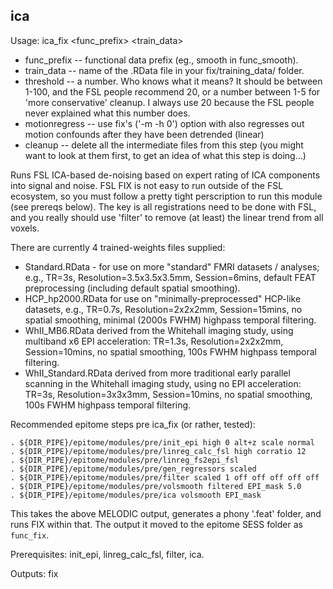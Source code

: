 ica
---
Usage: ica_fix <func_prefix> <train_data> <threshold>

+ func_prefix -- functional data prefix (eg., smooth in func_smooth).
+ train_data -- name of the .RData file in your fix/training_data/ folder.
+ threshold -- a number. Who knows what it means? It should be between 1-100, and the FSL people recommend 20, or a number between 1-5 for 'more conservative' cleanup. I always use 20 because the FSL people never explained what this number does.
+ motionregress -- use fix's ('-m -h 0') option with also regresses out motion confounds after they have been detrended (linear)
+ cleanup -- delete all the intermediate files from this step (you might want to look at them first, to get an idea of what this step is doing...)

Runs FSL ICA-based de-noising based on expert rating of ICA components into signal and noise. FSL FIX is not easy to run outside of the FSL ecosystem, so you must follow a pretty tight perscription to run this module (see prereqs below). The key is all registrations need to be done with FSL, and you really should use 'filter' to remove (at least) the linear trend from all voxels.

There are currently 4 trained-weights files supplied:

+ Standard.RData - for use on more "standard" FMRI datasets / analyses; e.g., TR=3s, Resolution=3.5x3.5x3.5mm, Session=6mins, default FEAT preprocessing (including default spatial smoothing).
+ HCP_hp2000.RData for use on "minimally-preprocessed" HCP-like datasets, e.g., TR=0.7s, Resolution=2x2x2mm, Session=15mins, no spatial smoothing, minimal (2000s FWHM) highpass temporal filtering.
+ WhII_MB6.RData derived from the Whitehall imaging study, using multiband x6 EPI acceleration: TR=1.3s, Resolution=2x2x2mm, Session=10mins, no spatial smoothing, 100s FWHM highpass temporal filtering.
+ WhII_Standard.RData derived from more traditional early parallel scanning in the Whitehall imaging study, using no EPI acceleration: TR=3s, Resolution=3x3x3mm, Session=10mins, no spatial smoothing, 100s FWHM highpass temporal filtering.

Recommended epitome steps pre ica_fix (or rather, tested):

    . ${DIR_PIPE}/epitome/modules/pre/init_epi high 0 alt+z scale normal
    . ${DIR_PIPE}/epitome/modules/pre/linreg_calc_fsl high corratio 12
    . ${DIR_PIPE}/epitome/modules/pre/linreg_fs2epi_fsl
    . ${DIR_PIPE}/epitome/modules/pre/gen_regressors scaled
    . ${DIR_PIPE}/epitome/modules/pre/filter scaled 1 off off off off off
    . ${DIR_PIPE}/epitome/modules/pre/volsmooth filtered EPI_mask 5.0
    . ${DIR_PIPE}/epitome/modules/pre/ica volsmooth EPI_mask

This takes the above MELODIC output, generates a phony '.feat' folder, and runs FIX within that. The output it moved to the epitome SESS folder as `func_fix`.

Prerequisites: init_epi, linreg_calc_fsl, filter, ica.

Outputs: fix
